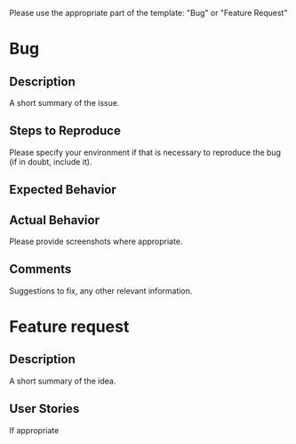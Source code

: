 Please use the appropriate part of the template: "Bug" or "Feature Request"

# Bug

## Description

A short summary of the issue.

## Steps to Reproduce

Please specify your environment if that is necessary to reproduce the bug (if in
doubt, include it).

## Expected Behavior


## Actual Behavior

Please provide screenshots where appropriate.

## Comments

Suggestions to fix, any other relevant information.

# Feature request

## Description

A short summary of the idea.

## User Stories

If appropriate
